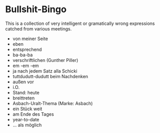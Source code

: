 # Bullshit-Bingo

This is a collection of very intelligent or gramatically wrong expressions catched from various meetings.

- von meiner Seite
- eben
- entsprechend
- ba-ba-ba
- verschriftlichen (Gunther Piller)
- em -em -em
- ja nach jedem Satz alla Schicki
- tuttdudutt-dudutt beim Nachdenken
- außen vor
- i.O.
- Stand: heute
- breittreten
- Asbach-Uralt-Thema (Marke: Asbach)
- ein Stück weit
- am Ende des Tages
- year-to-date
- ... als möglich
  